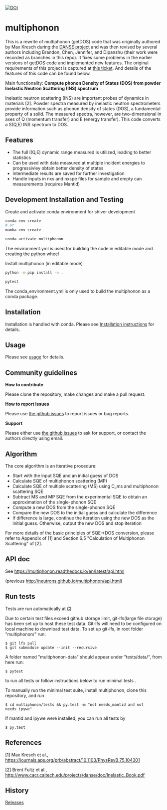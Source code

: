 
<!---
[Build Status] TODO
[Coverage Status] TODO
-->

[![DOI](http://joss.theoj.org/papers/10.21105/joss.00440/status.svg)](https://doi.org/10.21105/joss.00440)

# multiphonon
This is a rewrite of multiphonon (getDOS) code that was originally authored by
Max Kresch during the [DANSE project](http://danse.us/) and
was then revised by several authors including Brandon, Chen, Jennifer, and Dipanshu
(their work were recorded as branches in this repo).
It fixes some problems in the earlier versions of getDOS code and implemented new features.
The original requirements of this project is captured at [this ticket](https://github.com/sns-chops/multiphonon/issues/32).
And details of the features of this code can be found below.

Main functionality: **Compute phonon Density of States (DOS) from powder Inelastic Neutron Scattering (INS) spectrum**

Inelastic neutron scattering (INS) are important probes of dynamics in materials [2].  Powder spectra measured by inelastic neutron spectrometers provide information such as phonon density of states (DOS), a fundamental property of a solid.
The measured spectra, however, are two-dimensional in axes of Q (momentum transfer) and E (energy transfer).
This code converts a S(Q,E) INS spectrum to DOS.

## Features

* The full I(Q,E) dynamic range measured is utilized, leading to better statistics
* Can be used with data measured at multiple incident energies to progressivley obtain better density of states
* Intermediate results are saved for further investigation
* Handle inputs in nxs and nxspe files for sample and empty can measurements (requires Mantid)

## Development Installation and Testing

Create and activate conda environment for shiver development

```bash
conda env create
# or
mamba env create

conda activate multiphonon
```
The environment.yml is used for building the code in editable mode and creating the python wheel

Install multiphonon (in editable mode)

```bash
python -m pip install -e .

```

```bash
pytest

```

The conda_environment.yml is only used to build the multiphonon as a conda package.

## Installation

Installation is handled with conda. Please see [Installation instructions](https://neutrons.github.io/multiphonon/installation.html) for details.

## Usage

Please see [usage](https://neutrons.github.io/multiphonon/usage.html) for details.

## Community guidelines

**How to contribute**

Please clone the repository, make changes and make a pull request.

**How to report issues**

Please use [the github issues](https://github.com/neutrons/multiphonon/issues) to report issues or bug reports.

**Support**

Please either use [the github issues](https://github.com/neutrons/multiphonon/issues) to ask for support, or contact the authors directly using email.


## Algorithm
The core algorithm is an iterative procedure:
- Start with the input SQE and an initial guess of DOS
- Calculate SQE of multiphonon scattering (MP)
- Calculate SQE of multiple scattering (MS) using C\_ms and multiphonon scattering SQE
- Subtract MS and MP SQE from the experimental SQE to obtain an approximation of the single-phonon SQE
- Compute a new DOS from the single-phonon SQE
- Compare the new DOS to the initial guess and calculate the difference
- If difference is large, continue the iteration using the new DOS as the initial guess. Otherwise, output the new DOS and stop iteration

For more details of the basic principles of SQE->DOS conversion, please refer to Appendix of [1] and Section 6.5 "Calculation of Multiphonon Scattering" of [2].

## API doc
See https://multiphonon.readthedocs.io/en/latest/api.html

(previous http://neutrons.github.io/multiphonon/api.html)

## Run tests
Tests are run automatically at [CI](https://github.com/neutrons/multiphonon/actions)

Due to certain test files exceed github storage limit, git-lfs(large file storage) has been set up to host these test data. Git-lfs will need to be configured on local machine to download test data. To set up git-lfs, in root folder "multiphonon/" run:

    $ git lfs pull
    $ git submodule update --init --recursive

A folder named "multiphonon-data" should appear under "tests/data/", from here run:

    $ pytest

to run all tests or follow instructions below to run minimal tests .

To manually run the minimal test suite, install multiphonon, clone this repository, and run

    $ cd multiphonon/tests && py.test -m "not needs_mantid and not needs_ipywe"

If mantid and ipywe were installed, you can run all tests by

    $ py.test

## References
[1] Max Kresch et al., https://journals.aps.org/prb/abstract/10.1103/PhysRevB.75.104301

[2] Brent Fultz et al., http://www.cacr.caltech.edu/projects/danse/doc/Inelastic_Book.pdf

## History
[Releases](https://github.com/sns-chops/multiphonon/releases)
